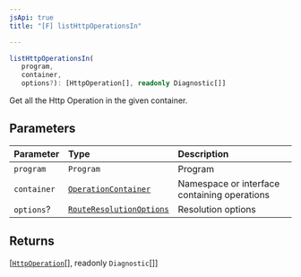 ```yaml
---
jsApi: true
title: "[F] listHttpOperationsIn"

---
```

```ts
listHttpOperationsIn(
   program, 
   container, 
   options?): [HttpOperation[], readonly Diagnostic[]]
```

Get all the Http Operation in the given container.

## Parameters

| Parameter | Type | Description |
| :------ | :------ | :------ |
| `program` | `Program` | Program |
| `container` | [`OperationContainer`](../type-aliases/OperationContainer.md) | Namespace or interface containing operations |
| `options`? | [`RouteResolutionOptions`](../interfaces/RouteResolutionOptions.md) | Resolution options |

## Returns

[[`HttpOperation`](../interfaces/HttpOperation.md)[], readonly `Diagnostic`[]]
